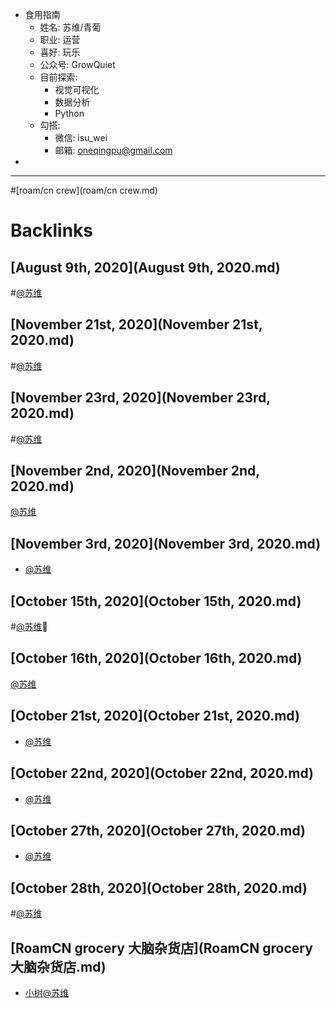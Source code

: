- 食用指南
    - 姓名: 苏维/青葡
    - 职业: 运营
    - 喜好: 玩乐
    - 公众号: GrowQuiet
    - 目前探索:
        - 视觉可视化
        - 数据分析
        - Python
    - 勾搭:
        - 微信: isu_wei
        - 邮箱: oneqingpu@gmail.com
- 
- ---

#[roam/cn crew](roam/cn crew.md)

# Backlinks
## [August 9th, 2020](August 9th, 2020.md)

#[@苏维](@苏维.md)

## [November 21st, 2020](November 21st, 2020.md)

#[@苏维](@苏维.md)

## [November 23rd, 2020](November 23rd, 2020.md)

#[@苏维](@苏维.md)

## [November 2nd, 2020](November 2nd, 2020.md)
[@苏维](@苏维.md)

## [November 3rd, 2020](November 3rd, 2020.md)
- [@苏维](@苏维.md)

## [October 15th, 2020](October 15th, 2020.md)

#[@苏维](@苏维.md)💜

## [October 16th, 2020](October 16th, 2020.md)
[@苏维](@苏维.md)

## [October 21st, 2020](October 21st, 2020.md)
- [@苏维](@苏维.md)

## [October 22nd, 2020](October 22nd, 2020.md)
- [@苏维](@苏维.md)

## [October 27th, 2020](October 27th, 2020.md)
- [@苏维](@苏维.md)

## [October 28th, 2020](October 28th, 2020.md)

#[@苏维](@苏维.md)

## [RoamCN grocery 大脑杂货店](RoamCN grocery 大脑杂货店.md)
- [小树](小树.md)[@苏维](@苏维.md)

